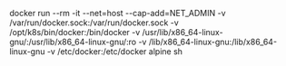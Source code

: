 docker run --rm -it --net=host --cap-add=NET_ADMIN -v /var/run/docker.sock:/var/run/docker.sock  -v /opt/k8s/bin/docker:/bin/docker   -v /usr/lib/x86_64-linux-gnu/:/usr/lib/x86_64-linux-gnu/:ro -v /lib/x86_64-linux-gnu:/lib/x86_64-linux-gnu -v /etc/docker:/etc/docker alpine sh